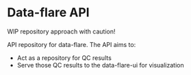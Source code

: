 # Data-flare API
WIP repository approach with caution!

API repository for data-flare. The API aims to:
* Act as a repository for QC results
* Serve those QC results to the data-flare-ui for visualization